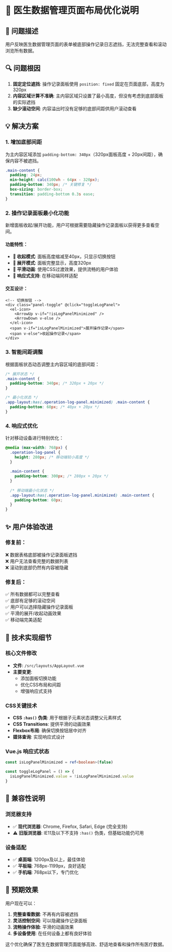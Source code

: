 # 🎨 医生数据管理页面布局优化说明

## 🐛 问题描述
用户反映医生数据管理页面的表单被底部操作记录日志遮挡，无法完整查看和滚动浏览所有数据。

## 🔍 问题根因
1. **固定定位遮挡**: 操作记录面板使用 `position: fixed` 固定在页面底部，高度为320px
2. **内容区域计算不准确**: 主内容区域只设置了最小高度，但没有考虑到底部面板的实际遮挡
3. **缺少滚动空间**: 内容溢出时没有足够的底部间距供用户滚动查看

## 💡 解决方案

### 1. 增加底部间距
为主内容区域添加 `padding-bottom: 340px`（320px面板高度 + 20px间距），确保内容不被遮挡。

```css
.main-content {
  padding: 24px;
  min-height: calc(100vh - 64px - 320px);
  padding-bottom: 340px; /* 关键修复 */
  box-sizing: border-box;
  transition: padding-bottom 0.3s ease;
}
```

### 2. 操作记录面板最小化功能
新增面板收起/展开功能，用户可根据需要隐藏操作记录面板以获得更多查看空间。

#### 功能特性：
- **🔽 收起模式**: 面板高度缩减至40px，只显示切换按钮
- **🔼 展开模式**: 面板完整显示，高度320px
- **🎨 平滑动画**: 使用CSS过渡效果，提供流畅的用户体验
- **📱 响应式支持**: 在移动端同样适配

#### 交互设计：
```vue
<!-- 切换按钮 -->
<div class="panel-toggle" @click="toggleLogPanel">
  <el-icon>
    <ArrowUp v-if="!isLogPanelMinimized" />
    <ArrowDown v-else />
  </el-icon>
  <span v-if="isLogPanelMinimized">展开操作记录</span>
  <span v-else">收起操作记录</span>
</div>
```

### 3. 智能间距调整
根据面板状态动态调整主内容区域的底部间距：

```css
/* 展开状态 */
.main-content {
  padding-bottom: 340px; /* 320px + 20px */
}

/* 最小化状态 */
.app-layout:has(.operation-log-panel.minimized) .main-content {
  padding-bottom: 60px; /* 40px + 20px */
}
```

### 4. 响应式优化
针对移动设备进行特别优化：

```css
@media (max-width: 768px) {
  .operation-log-panel {
    height: 280px; /* 移动端较小高度 */
  }
  
  .main-content {
    padding-bottom: 300px; /* 280px + 20px */
  }
  
  /* 移动端最小化状态 */
  .app-layout:has(.operation-log-panel.minimized) .main-content {
    padding-bottom: 60px;
  }
}
```

## ✨ 用户体验改进

### 修复前：
❌ 数据表格底部被操作记录面板遮挡  
❌ 用户无法查看完整的数据列表  
❌ 滚动到底部仍然有内容被隐藏  

### 修复后：
✅ 所有数据都可以完整查看  
✅ 底部有足够的滚动空间  
✅ 用户可以选择隐藏操作记录面板  
✅ 平滑的展开/收起动画效果  
✅ 移动端完美适配  

## 🔧 技术实现细节

### 核心文件修改
- **文件**: `/src/layouts/AppLayout.vue`
- **主要变更**: 
  - 添加面板切换功能
  - 优化CSS布局和间距
  - 增强响应式支持

### CSS关键技术
- **CSS `:has()` 伪类**: 用于根据子元素状态调整父元素样式
- **CSS Transitions**: 提供平滑的动画效果
- **Flexbox布局**: 确保切换按钮居中对齐
- **媒体查询**: 实现响应式设计

### Vue.js 响应式状态
```typescript
const isLogPanelMinimized = ref<boolean>(false)

const toggleLogPanel = () => {
  isLogPanelMinimized.value = !isLogPanelMinimized.value
}
```

## 📱 兼容性说明

### 浏览器支持
- ✅ **现代浏览器**: Chrome, Firefox, Safari, Edge (完全支持)
- ⚠️ **旧版浏览器**: IE11及以下不支持 `:has()` 伪类，但基础功能仍可用

### 设备适配
- ✅ **桌面端**: 1200px及以上，最佳体验
- ✅ **平板端**: 768px-1199px，良好适配
- ✅ **手机端**: 768px以下，专门优化

## 🎯 预期效果

用户现在可以：
1. **完整查看数据**: 不再有内容被遮挡
2. **灵活控制空间**: 可以隐藏操作记录面板
3. **流畅操作体验**: 平滑的动画效果
4. **多设备使用**: 在任何设备上都有良好体验

这个优化确保了医生在数据管理页面能够高效、舒适地查看和操作所有医疗数据。
